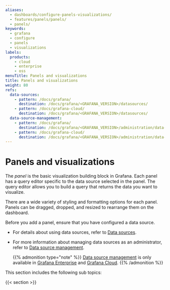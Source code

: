 ```yaml
---
aliases:
  - dashboards/configure-panels-visualizations/
  - features/panels/panels/
  - panels/
keywords:
  - grafana
  - configure
  - panels
  - visualizations
labels:
  products:
    - cloud
    - enterprise
    - oss
menuTitle: Panels and visualizations
title: Panels and visualizations
weight: 80
refs:
  data-sources:
    - pattern: /docs/grafana/
      destination: /docs/grafana/<GRAFANA_VERSION>/datasources/
    - pattern: /docs/grafana-cloud/
      destination: /docs/grafana/<GRAFANA_VERSION>/datasources/
  data-source-management:
    - pattern: /docs/grafana/
      destination: /docs/grafana/<GRAFANA_VERSION>/administration/data-source-management/
    - pattern: /docs/grafana-cloud/
      destination: /docs/grafana/<GRAFANA_VERSION>/administration/data-source-management/
---
```


# Panels and visualizations

The _panel_ is the basic visualization building block in Grafana.
Each panel has a query editor specific to the data source selected in the panel.
The query editor allows you to build a query that returns the data you want to visualize.

There are a wide variety of styling and formatting options for each panel.
Panels can be dragged, dropped, and resized to rearrange them on the dashboard.

Before you add a panel, ensure that you have configured a data source.

- For details about using data sources, refer to [Data sources](ref:data-sources).

- For more information about managing data sources as an administrator, refer to [Data source management](ref:data-source-management).

  {{% admonition type="note" %}}
  [Data source management](https://grafana.com/docs/grafana/<GRAFANA_VERSION>/administration/data-source-management/) is only available in [Grafana Enterprise](https://grafana.com/docs/grafana/<GRAFANA_VERSION>/introduction/grafana-enterprise/) and [Grafana Cloud](https://grafana.com/docs/grafana-cloud/).
  {{% /admonition %}}

This section includes the following sub topics:

{{< section >}}
